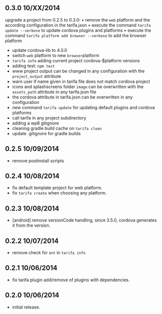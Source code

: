 ## 0.3.0 10/XX/2014

upgrade a project from 0.2.5 to 0.3.0:
• remove the `web` platform and the according configuration in the tarifa.json
• execute the command `tarifa update --verbose` to update cordova plugins and platforms
• execute the command `tarifa platform add browser --verbose` to add the browser platform

- update cordova-lib to 4.0.0
- switch `web` platform to new `browser`platform
- `tarifa info` adding current project cordova-$platform versions
- adding test: `npm test`
- www project output can be changed in any configuration with
the `project_output` attribute
- warn user if name given in tarifa file does not match cordova project
- icons and splashscreens folder `image` can be overwritten with the `assets_path`
attribute in any tarifa.json file
- the cordova attribute in tarifa.json can be overwritten in any configuration
- new command `tarifa update` for updating default plugins and cordova platforms
- call tarifa in any project subdirectory
- adding a wp8 gitignore
- cleaning gradle build cache on `tarifa clean`
- update .gitignore for gradle builds


## 0.2.5 10/09/2014

- remove postinstall scripts

## 0.2.4 10/08/2014

- fix default template project for web platform.
- fix `tarifa create` when choosing any platform.

## 0.2.3 10/08/2014

- [android] remove versionCode handling, since 3.5.0, cordova generates it from the version.

## 0.2.2 10/07/2014

- remove check for `ant` in `tarifa info`

## 0.2.1 10/06/2014

- fix tarifa plugin add/remove of plugins with dependencies.

## 0.2.0 10/06/2014

- initial release.
